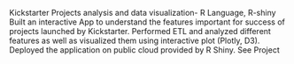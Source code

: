 Kickstarter Projects analysis and data visualization- R Language, R-shiny
Built an interactive App to understand the features important for success of projects launched by Kickstarter.
Performed ETL and analyzed different features as well as visualized them using interactive plot (Plotly, D3).
Deployed the application on public cloud provided by R Shiny. See Project
